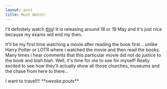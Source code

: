 ```yaml
---
layout: post
title: Must Watch!
---
```


I'll definitely watch [this](http://www.comingsoon.net/news/topnews.php?id=7198)! It is releasing around 18 or 19 May and it's just nice because my exams will end my then.

It'll be my first time watching a movie after reading the book first... unlike Harry Potter or LOTR where i watched the movie and then read the books. Many times i hear comments that this particular movie did not do justice to the book and blah blah. Well, it's time for me to see for myself! Really excited to see how they'll actually show all those churches, museums and the chase from here to there...

I want to travel!!! _\*\*sweska pouts\*\*_
